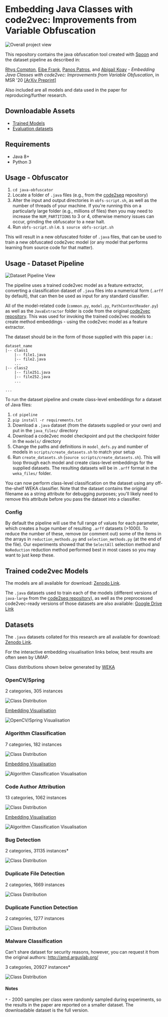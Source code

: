 # Embedding Java Classes with code2vec: Improvements from Variable Obfuscation

![Overall project view](img/overall.png)

This repository contains the java obfuscation tool created with [Spoon](https://github.com/INRIA/spoon) and the dataset pipeline as described in: 

[Rhys Compton](https://www.rhyscompton.co.nz/), [Eibe Frank](https://www.cs.waikato.ac.nz/~eibe/), [Panos Patros](https://www.cms.waikato.ac.nz/people/ppatros), and [Abigail Koay](https://www.waikato.ac.nz/staff-profiles/people/akoay) - *Embedding Java Classes with code2vec: Improvements from Variable Obfuscation*, in MSR '20 [[ArXiv Preprint]](https://arxiv.org/abs/2004.02942)

Also included are all models and data used in the paper for reproducing/further research.

## Downloadable Assets
- [Trained Models](https://zenodo.org/record/3577367)
- [Evaluation datasets](https://zenodo.org/record/3575197)

## Requirements
- Java 8+
- Python 3

## Usage - Obfuscator
1. `cd java-obfuscator`
1. Locate a folder of `.java` files (e.g., from the [code2seq](https://github.com/tech-srl/code2seq#datasets) repository)
2. Alter the input and output directories in `obfs-script.sh`, as well as the number of threads of your machine. If you're running this on a particularly large folder (e.g., millions of files) then you may need to increase the `NUM_PARTITIONS` to 3 or 4, otherwise memory issues can occur, grinding the obfuscator to a near halt.
3. Run `obfs-script.sh` i.e. `$ source obfs-script.sh`

This will result in a new obfuscated folder of `.java` files, that can be used to train a new obfuscated code2vec model (or any model that performs learning from source code for that matter).

## Usage - Dataset Pipeline

![Dataset Pipeline View](img/pipeline.png)

The pipeline uses a trained code2vec model as a feature extractor, converting a classification dataset of `.java` files into a numerical form (`.arff` by default), that can then be used as input for any standard classifier.

All of the model-related code (`common.py`, `model.py`, `PathContextReader.py`) as well as the `JavaExtractor` folder is code from the original [code2vec repository](https://github.com/tech-srl/code2vec). This was used for invoking the trained code2vec models to create method embeddings - using the code2vec model as a feature extractor.

The dataset should be in the form of those supplied with this paper i.e.:
```
dataset_name
|-- class1
    |-- file1.java
    |-- file2.java
    ...
|-- class2
    |-- file251.java
    |-- file252.java
    ...

...
```

To run the dataset pipeline and create class-level embeddings for a dataset of Java files:
1. `cd pipeline`
2. `pip install -r requirements.txt`
3. Download a `.java` dataset (from the datasets supplied or your own) and put in the `java_files/` directory
4. Download a code2vec model checkpoint and put the checkpoint folder in the `models/` directory
5. Change the paths and definitions in `model_defs.py` and number of models in `scripts/create_datasets.sh` to match your setup
6. Run `create_datasets.sh` (`source scripts/create_datasets.sh`). This will loop through each model and create class-level embeddings for the supplied datasets. The resulting datasets will be in `.arff` format in the `weka_files/` folder. 

You can now perform class-level classification on the dataset using any off-the-shelf WEKA classifier. Note that the dataset contains the original filename as a string attribute for debugging purposes; you'll likely need to remove this attribute before you pass the dataset into a classifier.

### Config
By default the pipeline will use the full range of values for each parameter, which creates a huge number of resulting `.arff` datasets (>1000). To reduce the number of these, remove (or comment out) some of the items in the arrays in `reduction_methods.py` and `selection_methods.py` (at the end of the file). Our experiments showed that the `SelectAll` selection method and `NoReduction` reduction method performed best in most cases so you may want to just keep these.

## Trained code2vec Models

The models are all available for download: [Zenodo Link](https://zenodo.org/record/3577367).

The `.java` datasets used to train each of the models (different versions of `java-large` from the [code2seq repository](https://github.com/tech-srl/code2seq)), as well as the preprocessed code2vec-ready versions of those datasets are also available: [Google Drive Link](https://drive.google.com/open?id=1CXgSXKf292BTlryASui2kBvYvJSvFnWN)

## Datasets

The `.java` datasets collated for this research are all available for download: [Zenodo Link](https://zenodo.org/record/3575197). 

For the interactive embedding visualisation links below, best results are often seen by UMAP.

Class distributions shown below generated by [WEKA](https://www.cs.waikato.ac.nz/ml/weka/)

### OpenCV/Spring

2 categories, 305 instances

![Class Distribution](img/classDist_opencv.png)

[Embedding Visualisation](http://projector.tensorflow.org/?config=https://gist.githubusercontent.com/basedrhys/fbb71520686db5e748e8681de112407c/raw/3900fd07bdc4441cf66f69c4e710611dd7fcecd9/opencv_config.json)

![OpenCV/Spring Visualisation](img/vis_opencv.png)

### Algorithm Classification

7 categories, 182 instances

![Class Distribution](img/classDist_algorithms.png)

[Embedding Visualisation](http://projector.tensorflow.org/?config=https://gist.githubusercontent.com/basedrhys/5660cf47252411bdf83e4ff4f877f02a/raw/8e53136f79251fdce82524d9fc6539c039f9be63/algorithm_config.json)

![Algorithm Classification Visualisation](img/vis_algorithm.png)

### Code Author Attribution

13 categories, 1062 instances

![Class Distribution](img/classDist_Author.png)

[Embedding Visualisation](http://projector.tensorflow.org/?config=https://gist.githubusercontent.com/basedrhys/36fcd8653f2d759a8f1b03e56502a58e/raw/7d2ddef1c219d4fad7a49cc2c978d1ff4e25e5f1/author_config.json)

![Algorithm Classification Visualisation](img/vis_authors.png)

### Bug Detection

2 categories, 31135 instances*

![Class Distribution](img/classDist_javaBugs.png)

### Duplicate File Detection

2 categories, 1669 instances

![Class Distribution](img/classDist_dupFiles.png)

### Duplicate Function Detection

2 categories, 1277 instances

![Class Distribution](img/classDist_dupFunc.png)

### Malware Classification 

Can't share dataset for security reasons, however, you can request it from the original authors: http://amd.arguslab.org/

3 categories, 20927 instances*

![Class Distribution](img/classDist_malware.png)


#### Notes

`*` - 2000 samples per class were randomly sampled during experiments, so the results in the paper are reported on a smaller dataset. The downloadable dataset is the full version. 